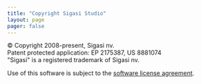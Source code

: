 ```yaml
---
title: "Copyright Sigasi Studio"
layout: page
pager: false
---
```

© Copyright 2008-present, Sigasi nv.  
Patent protected application: EP 2175387, US 8881074  
"Sigasi" is a registered trademark of Sigasi nv.  

Use of this software is subject to the [software license agreement](/eula).
